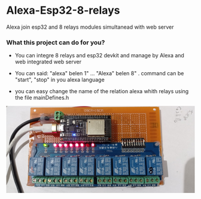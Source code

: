 # Alexa-Esp32-8-relays
Alexa join esp32 and 8 relays modules simultanead with web server 

### What this  project can do for you?
- You can integre 8 relays and esp32 devkit  and manage by Alexa and web integrated web server

- You can said:  "alexa" <commad>  belen 1" ... "Alexa" <command> belen 8" . command can be  "start", "stop" in you alexa language

- you can easy change the name of the relation alexa whith relays using the file mainDefines.h


![alt text](https://github.com/vniclos/Alexa-Esp32-8-relays/blob/main/images/hardware.jpg?raw=true)

